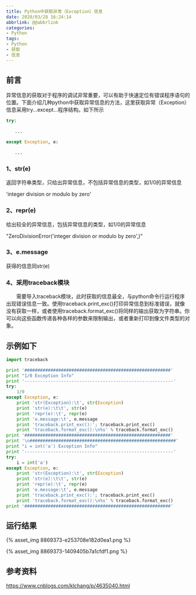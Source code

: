 ```yaml
---
title: Python中获取异常（Exception）信息
date: 2020/03/28 16:24:14
abbrlink: @@abbrlink
categories:
- Python
tags:
- Python
- 获取
- 信息
---
```

## 前言
异常信息的获取对于程序的调试非常重要，可以有助于快速定位有错误程序语句的位置。下面介绍几种python中获取异常信息的方法，这里获取异常（Exception）信息采用try...except...程序结构。如下所示

```python
try:

　　...

except Exception, e:

　　...
```


### 1、str(e)

返回字符串类型，只给出异常信息，不包括异常信息的类型，如1/0的异常信息

'integer division or modulo by zero'

### 2、repr(e)

给出较全的异常信息，包括异常信息的类型，如1/0的异常信息

"ZeroDivisionError('integer division or modulo by zero',)"

### 3、e.message

获得的信息同str(e)

### 4、采用traceback模块

　　需要导入traceback模块，此时获取的信息最全，与python命令行运行程序出现错误信息一致。使用traceback.print_exc()打印异常信息到标准错误，就像没有获取一样，或者使用traceback.format_exc()将同样的输出获取为字符串。你可以向这些函数传递各种各样的参数来限制输出，或者重新打印到像文件类型的对象。

## 示例如下
```python
import traceback

print '########################################################'
print "1/0 Exception Info"
print '---------------------------------------------------------'
try:
    1/0
except Exception, e:
    print 'str(Exception):\t', str(Exception)
    print 'str(e):\t\t', str(e)
    print 'repr(e):\t', repr(e)
    print 'e.message:\t', e.message
    print 'traceback.print_exc():'; traceback.print_exc()
    print 'traceback.format_exc():\n%s' % traceback.format_exc()
print '########################################################'
print '\n########################################################'  
print "i = int('a') Exception Info"
print '---------------------------------------------------------'
try:
    i = int('a')
except Exception, e:
    print 'str(Exception):\t', str(Exception)
    print 'str(e):\t\t', str(e)
    print 'repr(e):\t', repr(e)
    print 'e.message:\t', e.message
    print 'traceback.print_exc():'; traceback.print_exc()
    print 'traceback.format_exc():\n%s' % traceback.format_exc()
print '########################################################'
```

## 运行结果
{% asset_img 8869373-e253708e182d0ea1.png %}

{% asset_img 8869373-1409405b7a1cfdf1.png %}


## 参考资料
https://www.cnblogs.com/klchang/p/4635040.html

